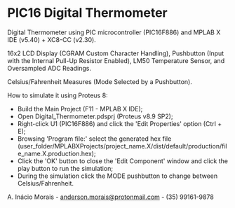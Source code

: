 # PIC16 Digital Thermometer
Digital Thermometer using PIC microcontroller (PIC16F886) and MPLAB X IDE (v5.40) + XC8-CC (v2.30).

16x2 LCD Display (CGRAM Custom Character Handling), Pushbutton (Input with the Internal Pull-Up Resistor Enabled), LM50 Temperature Sensor, and Oversampled ADC Readings.

Celsius/Fahrenheit Measures (Mode Selected by a Pushbutton).

How to simulate it using Proteus 8:
- Build the Main Project (F11 - MPLAB X IDE);
- Open Digital_Thermometer.pdsprj (Proteus v8.9 SP2);
- Right-click U1 (PIC16F886) and click the 'Edit Properties' option (Ctrl + E);
- Browsing 'Program file:' select the generated hex file (user_folder/MPLABXProjects/project_name.X/dist/default/production/file_name.X.production.hex);
- Click the 'OK' button to close the 'Edit Component' window and click the play button to run the simulation;
- During the simulation click the MODE pushbutton to change between Celsius/Fahrenheit.

A. Inácio Morais - anderson.morais@protonmail.com - (35) 99161-9878
